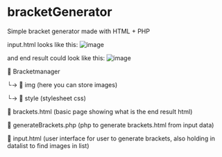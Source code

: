 # bracketGenerator
Simple bracket generator made with HTML + PHP

input.html looks like this:
![image](https://user-images.githubusercontent.com/26624433/235363728-bfa64612-5b37-4a95-9d78-c794c3fe553c.png)

and end result could look like this:
![image](https://user-images.githubusercontent.com/26624433/235363734-34bb4379-9f75-4ed0-a67b-97492acfa5b1.png)


📁 Bracketmanager
 
  └→ 📁 img (here you can store images)
  
  └→ 📁 style (stylesheet css)
  
  📄 brackets.html (basic page showing what is the end result html)
  
  📄 generateBrackets.php (php to generate brackets.html from input data)
  
  📄 input.html (user interface for user to generate brackets, also holding in datalist to find images in list)
